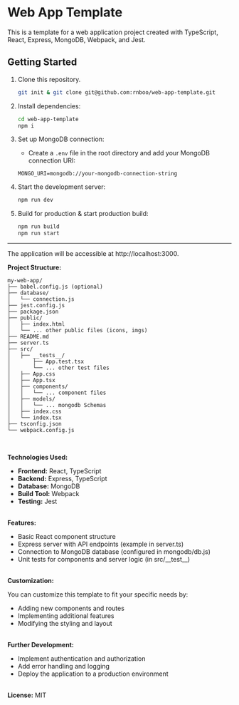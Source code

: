 # Web App Template

This is a template for a web application project created with TypeScript, React, Express, MongoDB, Webpack, and Jest.

## Getting Started

1. Clone this repository.
   ```bash
   git init & git clone git@github.com:rnboo/web-app-template.git
   ```
2. Install dependencies:

   ```bash
   cd web-app-template
   npm i
   ```

3. Set up MongoDB connection:

   - Create a `.env` file in the root directory and add your MongoDB connection URI:

   ```
   MONGO_URI=mongodb://your-mongodb-connection-string
   ```

4. Start the development server:

   ```bash
   npm run dev
   ```

5. Build for production & start production build:

   ```bash
   npm run build
   npm run start
   ```

<hr>

The application will be accessible at http://localhost:3000.

**Project Structure:**

```
my-web-app/
├── babel.config.js (optional)
├── database/
│   └── connection.js
├── jest.config.js
├── package.json
├── public/
│   ├── index.html
│   └── ... other public files (icons, imgs)
├── README.md
├── server.ts
├── src/
│   ├── __tests__/
│       ├── App.test.tsx
│       └── ... other test files
│   ├── App.css
│   ├── App.tsx
│   ├── components/
│   │   └── ... component files
│   ├── models/
│   │   └── ... mongodb Schemas
│   ├── index.css
│   └── index.tsx
├── tsconfig.json
└── webpack.config.js
```

<br>

**Technologies Used:**

- **Frontend:** React, TypeScript
- **Backend:** Express, TypeScript
- **Database:** MongoDB
- **Build Tool:** Webpack
- **Testing:** Jest
  <br>
  <br>

**Features:**

- Basic React component structure
- Express server with API endpoints (example in server.ts)
- Connection to MongoDB database (configured in mongodb/db.js)
- Unit tests for components and server logic (in src/\_\_test\_\_)
  <br>
  <br>

**Customization:**

You can customize this template to fit your specific needs by:

- Adding new components and routes
- Implementing additional features
- Modifying the styling and layout
  <br>
  <br>

**Further Development:**

- Implement authentication and authorization
- Add error handling and logging
- Deploy the application to a production environment
  <br>
  <br>

**License:**
MIT
